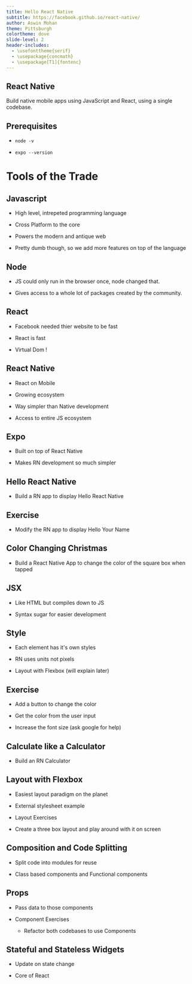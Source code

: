 ```yaml
---
title: Hello React Native
subtitle: https://facebook.github.io/react-native/
author: Aswin Mohan
theme: Pittsburgh
colortheme: dove
slide-level: 2
header-includes:
  - \usefonttheme{serif}
  - \usepackage{concmath}
  - \usepackage[T1]{fontenc}
---
```


## React Native
Build native mobile apps using JavaScript and React, using a single codebase.

## Prerequisites
* `node -v`

* `expo --version`


# Tools of the Trade

## Javascript
* High level, intrepeted programming language

* Cross Platform to the core

* Powers the modern and antique web

* Pretty dumb though, so we add more features on top of the language

## Node
* JS could only run in the browser once, node changed that.

* Gives access to a whole lot of packages created by the community.

## React
* Facebook needed thier website to be fast

* React is fast

* Virtual Dom !

## React Native
* React on Mobile

* Growing ecosystem

* Way simpler than Native development

* Access to entire JS ecosystem

## Expo
* Built on top of React Native

* Makes RN development so much simpler

## Hello React Native

* Build a RN app to display Hello React Native

## Exercise
* Modify the RN app to display Hello Your Name

## Color Changing Christmas

* Build a React Native App to change the color of the square box when tapped

## JSX
* Like HTML but compiles down to JS

* Syntax sugar for easier development

## Style
* Each element has it's own styles

* RN uses units not pixels

* Layout with Flexbox (will explain later)

## Exercise
* Add a button to change the color 

* Get the color from the user input

* Increase the font size (ask google for help)

## Calculate like a Calculator
* Build an RN Calculator

## Layout with Flexbox
* Easiest layout paradigm on the planet

* External stylesheet example

* Layout Exercises
 * Create a three box layout and play around with it on screen

## Composition and Code Splitting
* Split code into modules for reuse

* Class based components and Functional components

## Props
* Pass data to those components

* Component Exercises
  * Refactor both codebases to use Components

## Stateful and Stateless Widgets
* Update on state change

* Core of React
